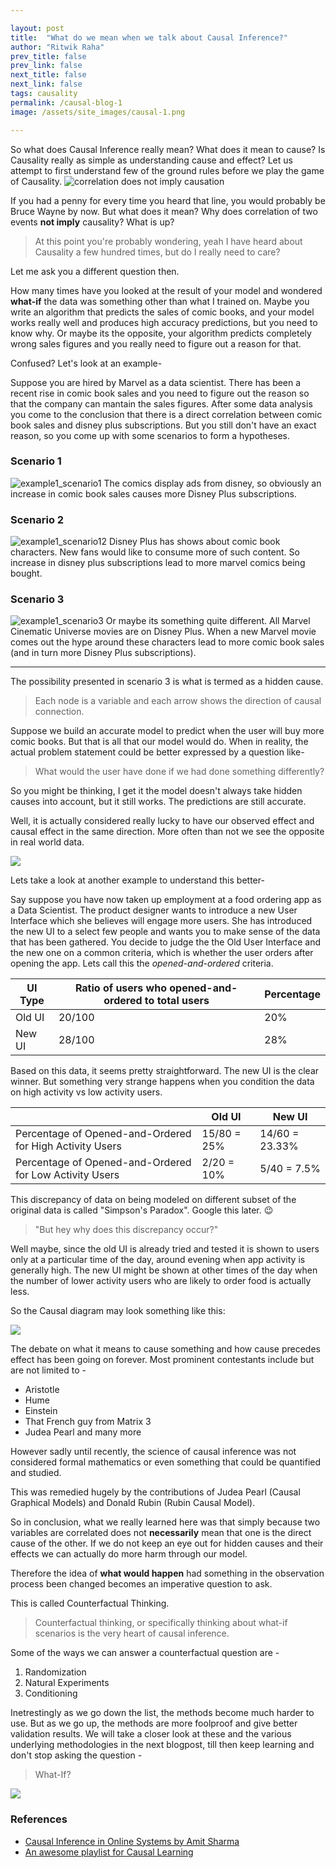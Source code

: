 ```yaml
---

layout: post
title:  "What do we mean when we talk about Causal Inference?"
author: "Ritwik Raha"
prev_title: false
prev_link: false
next_title: false
next_link: false
tags: causality
permalink: /causal-blog-1
image: /assets/site_images/causal-1.png

---
```


So what does Causal Inference really mean? What does it mean to cause? Is Causality really as simple as understanding cause and effect? Let us attempt to first understand few of the ground rules before we play the game of Causality.
![correlation does not imply causation]({{site.url}}/assets/post_images/1post/memecausal.png)

If you had a penny for every time you heard that line, you would probably be Bruce Wayne by now. But what does it mean? Why does correlation of two events **not imply** causality? What is up?

>At this point you're probably wondering, yeah I have heard about Causality a few hundred times, but do I really need to care?

Let me ask you a different question then.

How many times have you looked at the result of your model and wondered **what-if** the data was something other than what I trained on.
Maybe you write an algorithm that predicts the sales of comic books, and your model works really well and produces high accuracy predictions, but you need to know why.
Or maybe its the opposite, your algorithm predicts completely wrong sales figures and you really need to figure out a reason for that.

Confused? Let's look at an example- 

Suppose you are hired by Marvel as a data scientist. There has been a recent rise in comic book sales and you need to figure out the reason so that the company can mantain the sales figures. After some data analysis you come to the conclusion that there is a direct correlation between comic book sales and disney plus subscriptions. But you still don't have an exact reason, so you come up with some scenarios to form a hypotheses.

### Scenario 1
![example1_scenario1]({{site.url}}/assets/post_images/1post/eg1scenario1.png)
The comics display ads from disney, so obviously an increase in comic book sales causes more Disney Plus subscriptions.

### Scenario 2
![example1_scenario12]({{site.url}}/assets/post_images/1post/eg1scenario2.png)
Disney Plus has shows about comic book characters. New fans would like to consume more of such content. So increase in disney plus subscriptions lead to more marvel comics being bought.

### Scenario 3
![example1_scenario3]({{site.url}}/assets/post_images/1post/eg1scenario3.png)
Or maybe its something quite different. All Marvel Cinematic Universe movies are on Disney Plus. When a new Marvel movie comes out the hype around these characters lead to more comic book sales (and in turn more Disney Plus subscriptions).

----
The possibility presented in scenario 3 is what is termed as a hidden cause.

>Each node is a variable and each arrow shows the direction of causal connection.

Suppose we build an accurate model to predict when the user will buy more comic books. But that is all that our model would do. When in reality, the actual problem statement could be better expressed by a question like-


>What would the user have done if we had done something differently?

So you might be thinking, I get it the model doesn't always take hidden causes into account, but it still works. The predictions are still accurate.

Well, it is actually considered really lucky to have our observed effect and causal effect in the same direction. More often than not we see the opposite in real world data.

![]({{site.url}}/assets/post_images/1post/expectationreality.png)


Lets take a look at another example to understand this better- 

Say suppose you have now taken up employment at a food ordering app as a Data Scientist. The product designer wants to introduce a new User Interface which she believes will engage more users. She has introduced the new UI to a select few people and wants you to make sense of the data that has been gathered. You decide to judge the the Old User Interface and the new one on a common criteria, which is whether the user orders after opening the app. Lets call this the _opened-and-ordered_ criteria. 

| UI Type | Ratio of users who  opened-and-ordered  to total users | Percentage |
|---------|--------------------------------------------------------|------------|
| Old UI  | 20/100                                                 | 20%        |
| New UI  | 28/100                                                 | 28%        |

Based on this data, it seems pretty straightforward. The new UI is the clear winner. But something very strange happens when you condition the data on high activity vs low activity users.

|                                                          | Old UI      | New UI         |
|----------------------------------------------------------|-------------|----------------|
| Percentage of Opened-and-Ordered for High Activity Users | 15/80 = 25% | 14/60 = 23.33% |
| Percentage of Opened-and-Ordered for Low Activity Users  | 2/20 = 10%  | 5/40 = 7.5%    |


This discrepancy of data on being modeled on different subset of the original data is called "Simpson's Paradox". Google this later. :wink:

> "But hey why does this discrepancy occur?"

Well maybe, since the old UI is already tried and tested it is shown to users only at a particular time of the day, around evening when app activity is generally high. The new UI might be shown at other times of the day when the number of lower activity users who are likely to order food is actually less. 

So the Causal diagram may look something like this:


![]({{site.url}}/assets/post_images/1post/eg2scenario1.png)

The debate on what it means to cause something and how cause precedes effect has been going on forever. Most prominent contestants include but are not limited to -

* Aristotle
* Hume
* Einstein
* That French guy from Matrix 3
* Judea Pearl and many more

However sadly until recently, the science of causal inference was not considered formal mathematics or even something that could be quantified and studied. 

This was remedied hugely by the contributions of Judea Pearl (Causal Graphical Models) and Donald Rubin (Rubin Causal Model).

So in conclusion, what we really learned here was that simply because two variables are correlated does not **necessarily** mean that one is the direct cause of the other. If we do not keep an eye out for hidden causes and their effects we can actually do more harm through our model.

Therefore the idea of **what would happen** had something in the observation process been changed becomes an imperative question to ask.

This is called Counterfactual Thinking.

>Counterfactual thinking, or specifically thinking about what-if scenarios is the very heart of causal inference.


Some of the ways we can answer a counterfactual question are -

1. Randomization
2. Natural Experiments
3. Conditioning

Inetrestingly as we go down the list, the methods become much harder to use. But as we go up, the methods are more foolproof and give better validation results. We will take a closer look at these and the various underlying methodologies in the next blogpost, till then keep learning and don't stop asking the question -

> What-If?

![]({{site.url}}/assets/post_images/1post/what-if-strange.gif)

### References

* [Causal Inference in Online Systems by Amit Sharma](http://www.amitsharma.in/talk/causal-inference-online-systems/)
* [An awesome playlist for Causal Learning](https://youtube.com/playlist?list=PLT3sJRyVaw-m9YBy3KRavOYuKyXikO4f6)

